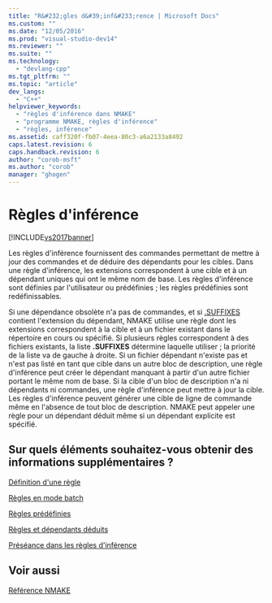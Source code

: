 ```yaml
---
title: "R&#232;gles d&#39;inf&#233;rence | Microsoft Docs"
ms.custom: ""
ms.date: "12/05/2016"
ms.prod: "visual-studio-dev14"
ms.reviewer: ""
ms.suite: ""
ms.technology: 
  - "devlang-cpp"
ms.tgt_pltfrm: ""
ms.topic: "article"
dev_langs: 
  - "C++"
helpviewer_keywords: 
  - "règles d'inférence dans NMAKE"
  - "programme NMAKE, règles d'inférence"
  - "règles, inférence"
ms.assetid: caff320f-fb07-4eea-80c3-a6a2133a8492
caps.latest.revision: 6
caps.handback.revision: 6
author: "corob-msft"
ms.author: "corob"
manager: "ghogen"
---
```

# R&#232;gles d&#39;inf&#233;rence
[!INCLUDE[vs2017banner](../assembler/inline/includes/vs2017banner.md)]

Les règles d'inférence fournissent des commandes permettant de mettre à jour des commandes et de déduire des dépendants pour les cibles.  Dans une règle d'inférence, les extensions correspondent à une cible et à un dépendant uniques qui ont le même nom de base.  Les règles d'inférence sont définies par l'utilisateur ou prédéfinies ; les règles prédéfinies sont redéfinissables.  
  
 Si une dépendance obsolète n'a pas de commandes, et si [.SUFFIXES](../build/dot-directives.md) contient l'extension du dépendant, NMAKE utilise une règle dont les extensions correspondent à la cible et à un fichier existant dans le répertoire en cours ou spécifié.  Si plusieurs règles correspondent à des fichiers existants, la liste **.SUFFIXES** détermine laquelle utiliser ; la priorité de la liste va de gauche à droite.  Si un fichier dépendant n'existe pas et n'est pas listé en tant que cible dans un autre bloc de description, une règle d'inférence peut créer le dépendant manquant à partir d'un autre fichier portant le même nom de base.  Si la cible d'un bloc de description n'a ni dépendants ni commandes, une règle d'inférence peut mettre à jour la cible.  Les règles d'inférence peuvent générer une cible de ligne de commande même en l'absence de tout bloc de description.  NMAKE peut appeler une règle pour un dépendant déduit même si un dépendant explicite est spécifié.  
  
## Sur quels éléments souhaitez\-vous obtenir des informations supplémentaires ?  
 [Définition d'une règle](../build/defining-a-rule.md)  
  
 [Règles en mode batch](../build/batch-mode-rules.md)  
  
 [Règles prédéfinies](../build/predefined-rules.md)  
  
 [Règles et dépendants déduits](../build/inferred-dependents-and-rules.md)  
  
 [Préséance dans les règles d'inférence](../build/precedence-in-inference-rules.md)  
  
## Voir aussi  
 [Référence NMAKE](../build/nmake-reference.md)